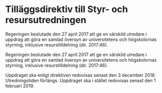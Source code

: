 # Tilläggsdirektiv till Styr- och resursutredningen

Regeringen beslutade den 27 april 2017 att ge en särskild
utredare i uppdrag att göra en samlad översyn av universitetens
och högskolornas styrning, inklusive resurstilldelning
(dir. 2017:46).

Regeringen beslutade den 27 april 2017 att ge en särskild
utredare i uppdrag att göra en samlad översyn av universitetens
och högskolornas styrning, inklusive resurstilldelning
(dir. 2017:46).

Uppdraget ska enligt direktiven redovisas senast den 3 december 2018.
Utredningstiden förlängs. Uppdraget ska i stället redovisas senast den 1 februari 2019.
